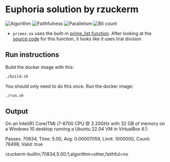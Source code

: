 # Euphoria solution by rzuckerm

![Algorithm](https://img.shields.io/badge/Algorithm-other-yellowgreen)
![Faithfulness](https://img.shields.io/badge/Faithful-no-yellowgreen)
![Parallelism](https://img.shields.io/badge/Parallel-no-green)
![Bit count](https://img.shields.io/badge/Bits-unknown-yellowgreen)

* `primes.ex` uses the built-in 
  [prime_list function](https://openeuphoria.org/docs/std_primes.html#_4387_prime_list).
  After looking at the
  [source code](https://github.com/OpenEuphoria/euphoria/blob/4.1.0/include/std/primes.e)
  for this function, it looks like it uses trial division

## Run instructions

Build the docker image with this:

```bash
./build.sh
```

You should only need to do this once. Run the docker image:

```bash
./run.sh
```

## Output

On an Intel(R) Core(TM) i7-8700 CPU @ 3.20GHz with 32 GB of memory on a Windows 10 desktop running
a Ubuntu 22.04 VM in VirtualBox 6.1:

Passes: 70834, Time: 5.00, Avg: 0.00007059, Limit: 1000000, Count: 78498, Valid: true                                                                                                                        

rzuckerm-builtin;70834;5.00;1;algorithm=other,faithful=no
